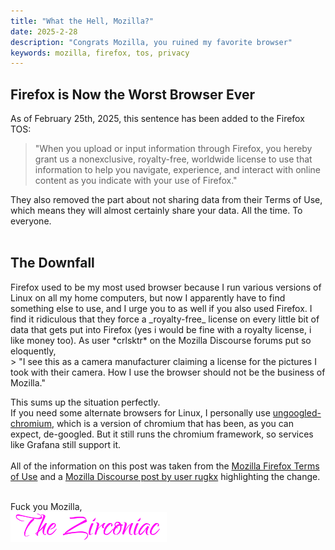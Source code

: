 ```yaml
---
title: "What the Hell, Mozilla?"
date: 2025-2-28
description: "Congrats Mozilla, you ruined my favorite browser"
keywords: mozilla, firefox, tos, privacy
---
```

<h2 id="heading">Firefox is Now the Worst Browser Ever</h2>
As of February 25th, 2025, this sentence has been added to the Firefox TOS: 
<div id="blockquote">
  
> "When you upload or input information through Firefox, you hereby grant us a nonexclusive, royalty-free, worldwide license to use that information to help you navigate, experience, and interact with online content as you indicate with your use of Firefox."  
  
</div>
  
They also removed the part about not sharing data from their Terms of Use, which means they will almost certainly share your data. All the time. To everyone.  
<br>
<h2 id="heading">The Downfall</h2>
Firefox used to be my most used browser because I run various versions of Linux on all my home computers, but now I apparently have to find something else to use, and I urge you to as well if you also used Firefox. I find it ridiculous that they force a _royalty-free_ license on every little bit of data that gets put into Firefox (yes i would be fine with a royalty license, i like money too). As user *crlsktr* on the Mozilla Discourse forums put so eloquently, 
<div id="blockquote">
> "I see this as a camera manufacturer claiming a license for the pictures I took with their camera. How I use the browser should not be the business of Mozilla."
</div>
  
This sums up the situation perfectly.  
If you need some alternate browsers for Linux, I personally use <a href="https://github.com/ungoogled-software/ungoogled-chromium" target="_blank" rel="noopener noreferrer">ungoogled-chromium</a>, which is a version of chromium that has been, as you can expect, de-googled. But it still runs the chromium framework, so services like Grafana still support it.  
<br>
All of the information on this post was taken from the <a href="https://www.mozilla.org/en-US/about/legal/terms/firefox/" target="_blank" rel="noopener noreferrer">Mozilla Firefox Terms of Use</a> and a <a href="https://discourse.mozilla.org/t/why-does-mozilla-now-require-a-nonexclusive-royalty-free-worldwide-license-when-entering-information-in-firefox/140700" target="_blank" ref="noopener noreferrer">Mozilla Discourse post by user rugkx</a> highlighting the change.
&nbsp;  
&nbsp;  

Fuck you Mozilla,  
<img src="https://github.com/ZirconiaCubed3v2/ZirconiaCubed3v2.github.io/blob/main/_images/sig.png?raw=true" alt="signature" style="width:250px;"/>
